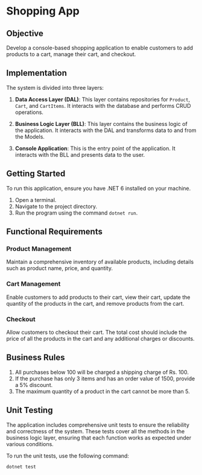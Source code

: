 # Shopping App

## Objective
Develop a console-based shopping application to enable customers to add products to a cart, manage their cart, and checkout.

## Implementation

The system is divided into three layers:

1. **Data Access Layer (DAL)**: This layer contains repositories for `Product`, `Cart`, and `CartItems`. It interacts with the database and performs CRUD operations.

2. **Business Logic Layer (BLL)**: This layer contains the business logic of the application. It interacts with the DAL and transforms data to and from the Models.

3. **Console Application**: This is the entry point of the application. It interacts with the BLL and presents data to the user.

## Getting Started

To run this application, ensure you have .NET 6 installed on your machine. 

1. Open a terminal.
2. Navigate to the project directory.
3. Run the program using the command `dotnet run`.

## Functional Requirements

### Product Management
Maintain a comprehensive inventory of available products, including details such as product name, price, and quantity.

### Cart Management
Enable customers to add products to their cart, view their cart, update the quantity of the products in the cart, and remove products from the cart.

### Checkout
Allow customers to checkout their cart. The total cost should include the price of all the products in the cart and any additional charges or discounts.

## Business Rules

1. All purchases below 100 will be charged a shipping charge of Rs. 100.
2. If the purchase has only 3 items and has an order value of 1500, provide a 5% discount.
3. The maximum quantity of a product in the cart cannot be more than 5.

## Unit Testing

The application includes comprehensive unit tests to ensure the reliability and correctness of the system. These tests cover all the methods in the business logic layer, ensuring that each function works as expected under various conditions.

To run the unit tests, use the following command:

```bash
dotnet test